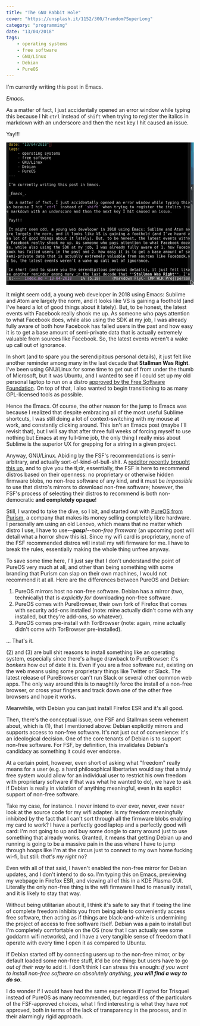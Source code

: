 ```yaml
---
title: "The GNU Rabbit Hole"
cover: "https://unsplash.it/1152/300/?random?SuperLong"
category: "programming"
date: "13/04/2018"
tags:
    - operating systems
    - free software
    - GNU/Linux
    - Debian
    - PureOS
---
```


I'm currently writing this post in Emacs.

_Emacs_.

As a matter of fact, I just accidentally opened an error window while typing this because I hit `ctrl` instead of `shift` when trying to register the italics in markdown with an underscore and then the next key I hit caused an issue.

Yay!!!

![emacs draft](emacs-draft.png)

It might seem odd, a young web developer in 2018 using Emacs: Sublime and Atom are largely the norm, and it looks like VS is gaining a foothold (and I've heard a lot of good things about it lately). But, to be honest, the latest events with Facebook really shook me up. As someone who pays attention to what Facebook does, while also using the SDK at my job, I was already fully aware of both how Facebook has failed users in the past and how easy it is to get a base amount of semi-private data that is actually extremely valuable from sources like Facebook. So, the latest events weren't a wake up call out of ignorance.

In short (and to spare you the serendipitous personal details), it just felt like another reminder among many in the last decade that **Stallman Was Right**. I've been using GNU/Linux for some time to get out of from under the thumb of Microsoft, but it was Ubuntu, and I wanted to see if I could set up my old personal laptop to run on a distro [approved by the Free Software Foundation](https://www.gnu.org/distros/free-distros.en.html). On top of that, I also wanted to begin transitioning to as many GPL-licensed tools as possible.

Hence the Emacs. Of course, the other reason for the jump to Emacs was because I realized that despite embracing all of the most useful Sublime shortcuts, I was still doing a lot of context-switching with my mouse at work, and constantly clicking around. This isn't an Emacs post (maybe I'll revisit that), but I will say that after three full weeks of forcing myself to use nothing but Emacs at my full-time job, the only thing I really miss about Sublime is the superior UX for grepping for a string in a given project.

Anyway, GNU/Linux. Abiding by the FSF's recommendations is semi-arbitrary, and actually sort-of-kind-of-bull-shit. A [redditor recently brought this up](https://www.reddit.com/r/freesoftware/comments/81xpkt/status_of_the_fsf_endorsed_distro_list/), and to give you the tl;dr, essentially, the FSF is here to recommend distros based on their openness: no proprietary or otherwise hidden firmware blobs, no non-free software of any kind, and it must be _impossible_ to use that distro's mirrors to download non-free software; however, the FSF's process of selecting their distros to recommend is both non-democratic **and completely opaque**!

Still, I wanted to take the dive, so I bit, and started out with [PureOS from Purism](https://pureos.net/), a company that makes its money selling completely libre hardware. I personally am using an old Lenovo, which means that no matter which distro I use, I have to use--**_gasp!_**--_non-free firmware_ (an upcoming post will detail what a horror show this is). Since my wifi card is proprietary, none of the FSF recommended distros will install my wifi firmware for me. I have to break the rules, essentially making the whole thing unfree anyway.

To save some time here, I'll just say that I don't understand the point of PureOS very much at all, and other than being something with some branding that Purism can slap on their own machines, I would not recommend it at all. Here are the differences between PureOS and Debian:

1. PureOS mirrors host no non-free software. Debian has a mirror (two, technically) that is _explicitly for_ downloading non-free software.
2. PureOS comes with PureBrowser, their own fork of Firefox that comes with security add-ons installed (note: mine actually didn't come with any installed, but they're add-ons, so whatever).
3. PureOS comes pre-install with TorBrowser (note: again, mine actually didn't come with TorBrowser pre-installed).

... That's it.

(2) and (3) are bull shit reasons to install something like an operating system, especially since there's a huge drawback to PureBrowser: it's _bonkers_ how out of date it is. Even if you are a free software nut, existing on the web means using some proprietary things like Twitter or Slack. The latest release of PureBrowser can't run Slack or several other common web apps. The only way around this is to naughtily force the install of a non-free browser, or cross your fingers and track down one of the other free browsers and hope it works.

Meanwhile, with Debian you can just install Firefox ESR and it's all good.

Then, there's the conceptual issue, one FSF and Stallman seem vehement about, which is (1), that I mentioned above: Debian explicitly mirrors and supports access to non-free software. It's not just out of convenience: it's an ideological decision. One of the core tenants of Debian is to support non-free software. For FSF, by definition, this invalidates Debian's candidacy as something it could ever endorse.

At a certain point, however, even short of asking what "freedom" really means for a user (e.g. a hard philosophical libertarian would say that a truly free system would allow for an individual user to restrict his own freedom with proprietary software if that was what he wanted to do), we have to ask if Debian is really in violation of anything meaningful, even in its explicit support of non-free software.

Take my case, for instance. I never intend to ever ever, never, ever never look at the source code for my wifi adapter. Is my freedom meaningfully inhibited by the fact that I can't sort through all the firmware blobs enabling my card to work? I have a perfectly good laptop and a perfectly good wifi card: I'm not going to up and buy some dongle to carry around just to use something that already works. Granted, it means that getting Debian up and running is going to be a massive pain in the ass where I have to jump through hoops like I'm at the circus just to connect to my own home fucking wi-fi, but still: _that's my right_ no?

Even with all of that said, I haven't enabled the non-free mirror for Debian updates, and I don't intend to do so. I'm typing this on Emacs, previewing my webpage in Firefox ESR, and viewing all of this in a KDE Plasma GUI. Literally the only non-free thing is the wifi firmware I had to manually install, and it is likely to stay that way.

Without being utilitarian about it, I think it's safe to say that if toeing the line of complete freedom inhibits you from being able to conveniently access free software, then acting as if things are black-and-white is undermining the project of access to free software itself. Debian was a pain to install but I'm completely comfortable on the OS (now that I can actually see some goddamn wifi networks), and I have a very tangible sense of freedom that I operate with every time I open it as compared to Ubuntu.

If Debian started off by connecting users up to the non-free mirror, or by default loaded some non-free stuff, it'd be one thing: but users have to go _out of their way_ to add it. I don't think I can stress this enough: _if you want to install non-free software on absolutely anything, **you will find a way to do so**_.

I do wonder if I would have had the same experience if I opted for Trisquel instead of PureOS as many recommended, but regardless of the particulars of the FSF-approved choices, what I find interesting is what they have _not_ approved, both in terms of the lack of transparency in the process, and in their alarmingly rigid approach.
